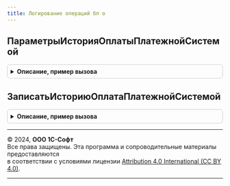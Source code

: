 ```yaml
---
title: Логирование операций бп о
---
```



## ПараметрыИсторияОплатыПлатежнойСистемой
<details style="margin: 1em 0; padding: 0.5em; border: 1px solid #ccc; border-radius: 6px;">

<summary style="font-weight: bold; cursor: pointer;">Описание, пример вызова</summary>

```bsl

// Возвращает параметры записи истории платежной операции
//
// Возвращаемое значение:
//  Структура:
//   * ИдентификаторЗапроса - Неопределено, Строка - Необязательный. Уникальный идентификатор запроса
//   * ДокументОснование - Неопределено, ОпределяемыйТип.ОснованиеФискальнойОперацииБПО -
//   * ИдентификаторФискальнойОперации - Неопределено, Строка -
//   * СуммаОперации - Число
//   * ОперацияВыполнена - Булево
//   * ДанныеЗапроса - Структура
//   * ДанныеОтвета - Структура
//
Функция ПараметрыИсторияОплатыПлатежнойСистемой() Экспорт
```

Пример вызова
```bsl
Результат = ЛогированиеОперацийБПО.ПараметрыИсторияОплатыПлатежнойСистемой() 
```
</details>

## ЗаписатьИсториюОплатаПлатежнойСистемой
<details style="margin: 1em 0; padding: 0.5em; border: 1px solid #ccc; border-radius: 6px;">

<summary style="font-weight: bold; cursor: pointer;">Описание, пример вызова</summary>

```bsl

// Выполняет запись в регистр платежных операций
//
// Параметры:
//  Параметры - см. ПараметрыИсторияОплатыПлатежнойСистемой
Процедура ЗаписатьИсториюОплатаПлатежнойСистемой(Параметры) Экспорт
```

Пример вызова
```bsl
ЛогированиеОперацийБПО.ЗаписатьИсториюОплатаПлатежнойСистемой(Параметры) 
```
</details>

---

© 2024, **ООО 1С-Софт**  
Все права защищены. Эта программа и сопроводительные материалы предоставляются  
в соответствии с условиями лицензии [Attribution 4.0 International (CC BY 4.0)](https://creativecommons.org/licenses/by/4.0/legalcode).

---
